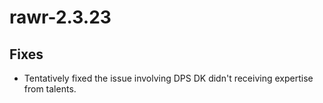 # rawr-2.3.23

## Fixes

- Tentatively fixed the issue involving DPS DK didn't receiving expertise from talents.
